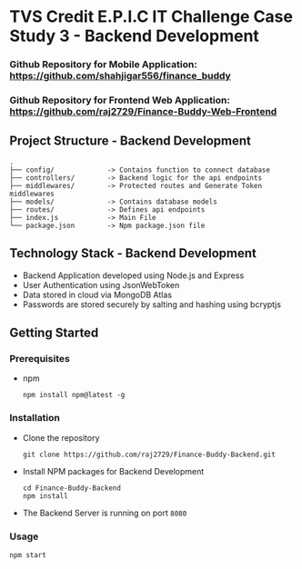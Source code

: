 # TVS Credit E.P.I.C IT Challenge Case Study 3 - Backend Development

### Github Repository for Mobile Application: https://github.com/shahjigar556/finance_buddy

### Github Repository for Frontend Web Application: https://github.com/raj2729/Finance-Buddy-Web-Frontend

## Project Structure - Backend Development

```
.
├── config/             -> Contains function to connect database
├── controllers/        -> Backend logic for the api endpoints
├── middlewares/        -> Protected routes and Generate Token middlewares
├── models/             -> Contains database models
├── routes/             -> Defines api endpoints
├── index.js            -> Main File
└── package.json        -> Npm package.json file
```

## Technology Stack - Backend Development

- Backend Application developed using Node.js and Express
- User Authentication using JsonWebToken
- Data stored in cloud via MongoDB Atlas
- Passwords are stored securely by salting and hashing using bcryptjs

<!-- GETTING STARTED -->

## Getting Started

### Prerequisites

- npm
  ```
  npm install npm@latest -g
  ```

### Installation

- Clone the repository
  ```
  git clone https://github.com/raj2729/Finance-Buddy-Backend.git
  ```
- Install NPM packages for Backend Development

  ```
  cd Finance-Buddy-Backend
  npm install

  ```

- The Backend Server is running on port `8080`

### Usage

```
npm start
```
